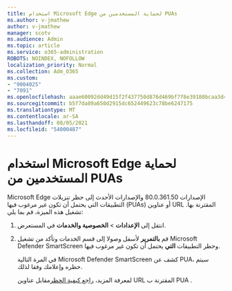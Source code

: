 ```yaml
---
title: استخدام Microsoft Edge لحماية المستخدمين من PUAs
ms.author: v-jmathew
author: v-jmathew
manager: scotv
ms.audience: Admin
ms.topic: article
ms.service: o365-administration
ROBOTS: NOINDEX, NOFOLLOW
localization_priority: Normal
ms.collection: Adm_O365
ms.custom:
- "9004025"
- "7091"
ms.openlocfilehash: aaae60092dd49d15f2f437750d876d469bf7f8e39180bcaa3d44fdea5410e028
ms.sourcegitcommit: b5f7da89a650d2915dc652449623c78be6247175
ms.translationtype: MT
ms.contentlocale: ar-SA
ms.lasthandoff: 08/05/2021
ms.locfileid: "54000487"
---
```

# <a name="use-microsoft-edge-to-protect-users-against-puas"></a>استخدام Microsoft Edge لحماية المستخدمين من PUAs

Microsoft Edge الإصدارات 80.0.361.50 والإصدارات الأحدث إلى حظر تنزيلات التطبيقات التي يحتمل أن تكون غير مرغوب فيها (PUAs) أو عناوين URL المقترنة بها. تشغيل هذه الميزة، قم بما يلي:

1. انتقل إلى **الإعدادات**  >  **الخصوصية والخدمات** في المستعرض.

2. قم **بالتمرير** لأسفل وصولا  إلى قسم الخدمات وتأكد من تشغيل Microsoft Defender SmartScreen وحظر التطبيقات **التي** يحتمل أن تكون غير مرغوب فيها.

    في المرة التالية Microsoft Defender SmartScreen كشف عن PUA، سيتم حظره وإعلامك وفقا لذلك.

    لمعرفة المزيد، [راجع كيفية الحظر](https://go.microsoft.com/fwlink/?linkid=2133024)مقابل عناوين URL المقترنة ب PUA .
